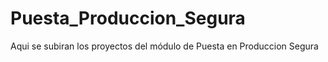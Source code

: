 # Puesta_Produccion_Segura

Aqui se subiran los proyectos del módulo de Puesta en Produccion Segura
